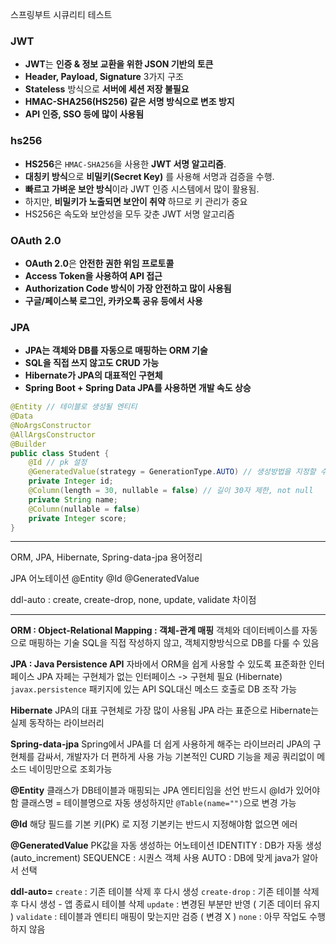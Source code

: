 스프링부트 시큐리티 테스트
### JWT
- **JWT**는 **인증 & 정보 교환을 위한 JSON 기반의 토큰**  
- **Header, Payload, Signature** 3가지 구조  
- **Stateless** 방식으로 **서버에 세션 저장 불필요**  
- **HMAC-SHA256(HS256) 같은 서명 방식으로 변조 방지**  
- **API 인증, SSO 등에 많이 사용됨**
### hs256
- **HS256**은 `HMAC-SHA256`을 사용한 **JWT 서명 알고리즘**.
- **대칭키 방식**으로 **비밀키(Secret Key)** 를 사용해 서명과 검증을 수행.
- **빠르고 가벼운 보안 방식**이라 JWT 인증 시스템에서 많이 활용됨.
- 하지만, **비밀키가 노출되면 보안이 취약** 하므로 키 관리가 중요
- HS256은 속도와 보안성을 모두 갖춘 JWT 서명 알고리즘

### OAuth 2.0
- **OAuth 2.0**은 **안전한 권한 위임 프로토콜**  
- **Access Token을 사용하여 API 접근**  
- **Authorization Code 방식이 가장 안전하고 많이 사용됨**  
- **구글/페이스북 로그인, 카카오톡 공유 등에서 사용**

### JPA
- **JPA는 객체와 DB를 자동으로 매핑하는 ORM 기술**  
- **SQL을 직접 쓰지 않고도 CRUD 가능**  
- **Hibernate가 JPA의 대표적인 구현체**  
- **Spring Boot + Spring Data JPA를 사용하면 개발 속도 상승**

```java
@Entity // 테이블로 생성될 엔티티
@Data
@NoArgsConstructor
@AllArgsConstructor
@Builder
public class Student {
	@Id // pk 설정
	@GeneratedValue(strategy = GenerationType.AUTO) // 생성방법을 지정할 수 있음, 오토는 mysql에서 auto_increment 대신, java측에서 자동으로 생성해 부여한다
	private Integer id;
	@Column(length = 30, nullable = false) // 길이 30자 제한, not null
	private String name;
	@Column(nullable = false)
	private Integer score;
}
```


---

ORM, JPA, Hibernate, Spring-data-jpa 용어정리

JPA 어노테이션
@Entity
@Id
@GeneratedValue

ddl-auto : create, create-drop, none, update, validate 차이점

---

**ORM : Object-Relational Mapping : 객체-관계 매핑**
객체와 데이터베이스를 자동으로 매핑하는 기술
SQL을 직접 작성하지 않고, 객체지향방식으로 DB를 다룰 수 있음

**JPA : Java Persistence API**
자바에서 ORM을 쉽게 사용할 수 있도록 표준화한 인터페이스
JPA 자페는 구현체가 없는 인터페이스 -> 구현체 필요 (Hibernate)
`javax.persistence` 패키지에 있는 API
SQL대신 메소드 호출로 DB 조작 가능

**Hibernate**
JPA의 대표 구현체로 가장 많이 사용됨
JPA 라는 표준으로 Hibernate는 실제 동작하는 라이브러리

**Spring-data-jpa**
Spring에서 JPA를 더 쉽게 사용하게 해주는 라이브러리
JPA의 구현체를 감싸서, 개발자가 더 편하게 사용 가능
기본적인 CURD 기능을 제공
쿼리없이 메소드 네이밍만으로 조회가능

**@Entity**
클래스가 DB테이블과 매핑되는 JPA 엔티티임을 선언
반드시 @Id가 있어야 함
클래스명 = 테이블명으로 자동 생성하지만 `@Table(name="")`으로 변경 가능

**@Id**
해당 필드를 기본 키(PK) 로 지정
기본키는 반드시 지정해야함 없으면 에러

**@GeneratedValue**
PK값을 자동 생성하는 어노테이션
IDENTITY : DB가 자동 생성 (auto_increment)
SEQUENCE : 시퀀스 객체 사용
AUTO : DB에 맞게 java가 알아서 선택

**ddl-auto=**
`create` : 기존 테이블 삭제 후 다시 생성
`create-drop` : 기존 테이블 삭제후 다시 생성 - 앱 종료시 테이블 삭제 
`update` : 변경된 부분만 반영 ( 기존 데이터 유지 )
`validate` : 테이블과 엔티티 매핑이 맞는지만 검증 ( 변경 X )
`none` : 아무 작업도 수행하지 않음